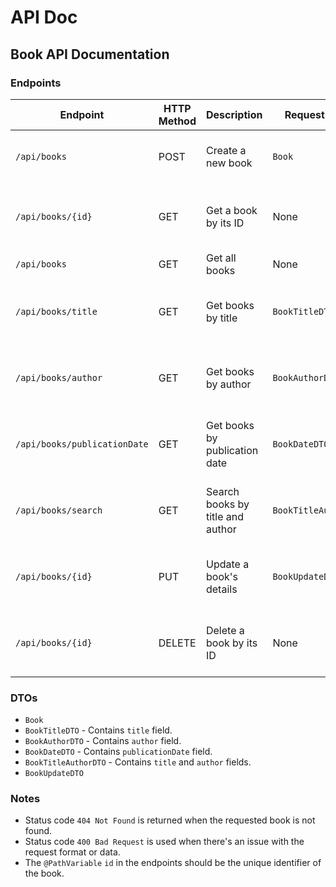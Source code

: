 # API Doc

## Book API Documentation

### Endpoints

| Endpoint                  | HTTP Method | Description                                  | Request Body       | Response Body                       | Status Codes            |
|---------------------------|-------------|----------------------------------------------|--------------------|-------------------------------------|-------------------------|
| `/api/books`              | POST        | Create a new book                            | `Book`             | `Book`                              | 200 OK, 4XX Errors      |
| `/api/books/{id}`         | GET         | Get a book by its ID                         | None               | `ResponseEntity<Book>`              | 200 OK, 404 Not Found   |
| `/api/books`              | GET         | Get all books                                | None               | `List<Book>`                        | 200 OK                  |
| `/api/books/title`        | GET         | Get books by title                           | `BookTitleDTO`     | `ResponseEntity<List<Book>>`        | 200 OK, 404 Not Found   |
| `/api/books/author`       | GET         | Get books by author                          | `BookAuthorDTO`    | `ResponseEntity<List<Book>>`        | 200 OK, 404 Not Found   |
| `/api/books/publicationDate` | GET      | Get books by publication date               | `BookDateDTO`      | `ResponseEntity<List<Book>>`        | 200 OK, 400 Bad Request |
| `/api/books/search`       | GET         | Search books by title and author             | `BookTitleAuthorDTO` | `ResponseEntity<List<Book>>`      | 200 OK, 404 Not Found   |
| `/api/books/{id}`         | PUT         | Update a book's details                      | `BookUpdateDTO`    | `ResponseEntity<Book>`              | 200 OK, 404 Not Found   |
| `/api/books/{id}`         | DELETE      | Delete a book by its ID                      | None               | `ResponseEntity<String>`            | 200 OK, 404 Not Found   |

### DTOs

- `Book`
- `BookTitleDTO` - Contains `title` field.
- `BookAuthorDTO` - Contains `author` field.
- `BookDateDTO` - Contains `publicationDate` field.
- `BookTitleAuthorDTO` - Contains `title` and `author` fields.
- `BookUpdateDTO`

### Notes

- Status code `404 Not Found` is returned when the requested book is not found.
- Status code `400 Bad Request` is used when there's an issue with the request format or data.
- The `@PathVariable` `id` in the endpoints should be the unique identifier of the book.
